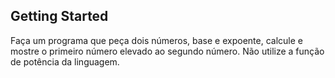 ## Getting Started

Faça um programa que peça dois números, base e expoente, calcule e mostre o primeiro número elevado ao segundo número. Não utilize a função de potência da linguagem.